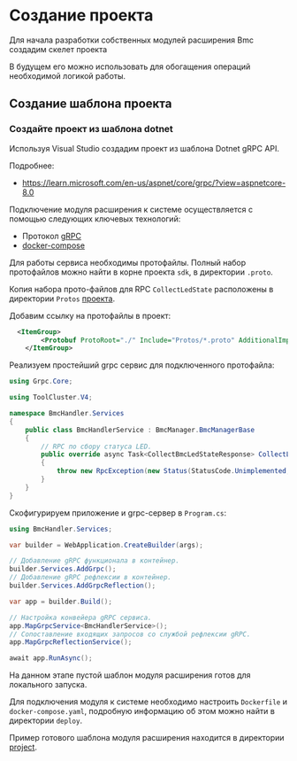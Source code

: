 # Создание проекта

Для начала разработки собственных модулей расширения Bmc создадим скелет проекта

В будущем его можно использовать для обогащения операций необходимой логикой работы.

## Создание шаблона проекта

### Создайте проект из шаблона dotnet

Используя Visual Studio создадим проект из шаблона Dotnet gRPC API.

Подробнее:

* <https://learn.microsoft.com/en-us/aspnet/core/grpc/?view=aspnetcore-8.0>

Подключение модуля расширения к системе осуществляется с помощью следующих ключевых технологий:

- Протокол [gRPC](https://grpc.io/docs/what-is-grpc/introduction/)
- [docker-compose](https://docs.docker.com/compose/)

Для работы сервиса необходимы протофайлы. Полный набор протофайлов можно найти в корне проекта `sdk`, в директории `.proto`.

Копия набора прото-файлов для RPC `CollectLedState` расположены в директории `Protos` [проекта](./project/).

Добавим ссылку на протофайлы в проект:

```xml
  <ItemGroup>
		<Protobuf ProtoRoot="./" Include="Protos/*.proto" AdditionalImportDirs="Protos/" OutputDir="$(IntermediateOutputPath)/%(RecursiveDir)" />
	</ItemGroup>
```

Реализуем простейший grpc сервис для подключенного протофайла:

```csharp
using Grpc.Core;

using ToolCluster.V4;

namespace BmcHandler.Services
{
    public class BmcHandlerService : BmcManager.BmcManagerBase
    {
        // RPC по сбору статуса LED.
        public override async Task<CollectBmcLedStateResponse> CollectLedState(CollectBmcLedStateRequest request, ServerCallContext context)
        {
            throw new RpcException(new Status(StatusCode.Unimplemented, ""));
        }
    }
}
```

Скофигурируем приложение и grpc-сервер в `Program.cs`:

```csharp
using BmcHandler.Services;

var builder = WebApplication.CreateBuilder(args);

// Добавление gRPC функционала в контейнер.
builder.Services.AddGrpc();
// Добавление gRPC рефлексии в контейнер.
builder.Services.AddGrpcReflection();

var app = builder.Build();

// Настройка конвейера gRPC сервиса.
app.MapGrpcService<BmcHandlerService>();
// Сопоставление входящих запросов со службой рефлексии gRPC.
app.MapGrpcReflectionService();

await app.RunAsync();
```

На данном этапе пустой шаблон модуля расширения готов для локального запуска.

Для подключения модуля к системе необходимо настроить `Dockerfile` и `docker-compose.yaml`, подробную информацию об этом можно найти в директории `deploy`.

Пример готового шаблона модуля расширения находится в директории [project](./project).
